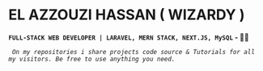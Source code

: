 <h1> EL AZZOUZI HASSAN ( WIZARDY ) </h1> 

**`FULL-STACK WEB DEVELOPER | LARAVEL, MERN STACK, NEXT.JS, MySQL` - :mage_man:**

*` On my repositories i share projects code source & Tutorials for all my visitors. Be free to use anything you need.`*
